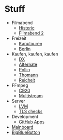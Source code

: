 Stuff
=====

- Filmabend
    - [Historic](filmabend/historicasl.md)
    - [Filmabend 2](filmabend/two.md)
- Freizeit
    - [Kanutouren](kanutouren.md)
    - [Berlin](berlin.md)
- Kaufen, kaufen, kaufen
    - [DX](dx.md)
    - [Alternate](alternate.md)
    - [Pollin](pollin.md)
    - [Thomann](thomann.md)
    - [Reichelt](reichelt.md)
- FFmpeg
    - [C920](c920.md)
    - [Multistream](multistream.md)
- Server
    - [LVM](lvm.md)
    - [TLS checks](tls-check.md)
- Development
    - [GitHub Apps](github-applications.md)
- [Mainboard](https://www.gigabyte.com/Motherboard/GA-AB350M-Gaming-3-rev-1x#support-dl-utility)
- [BigBlueButton](bigbluebutton.md)

